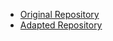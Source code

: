 - [Original Repository](https://github.com/danish1658/react-native-dropdown-select-list)
- [Adapted Repository](https://github.com/JoaoEmanuell/react-native-dropdown-select-list)